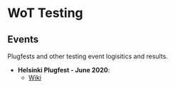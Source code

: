 # WoT Testing
## Events

Plugfests and other testing event logisitics and results.

* __Helsinki Plugfest - June 2020__:
    * [Wiki](https://www.w3.org/WoT/IG/wiki/F2F_meeting,_6-11_June_2020,_Helsinki)
